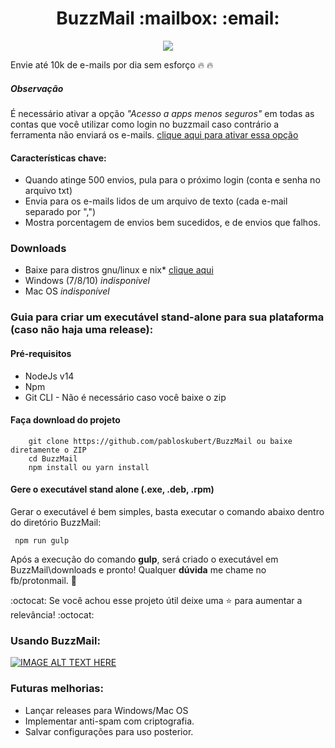 <h1 align="center">BuzzMail :mailbox: :email:</h1>
	
<p align="center">
  <img src="https://github.com/pabloskubert/BuzzMail/blob/main/tela_inicial.png?raw=true">
</p>

Envie até 10k de e-mails por dia sem esforço :fire:	:fire:

##### Observação
É necessário ativar a opção *"Acesso a apps menos seguros"* em todas as contas que você utilizar como login no buzzmail
caso contrário a ferramenta não enviará os e-mails. [clique aqui para ativar essa opção](https://myaccount.google.com/lesssecureapps)
#### Características chave:

  - Quando atinge 500 envios, pula para o próximo login (conta e senha no arquivo txt)
  - Envia para os e-mails lidos de um arquivo de texto (cada e-mail separado por ",")
  - Mostra porcentagem de envios bem sucedidos, e de envios que falhos.

### Downloads
  - Baixe para distros gnu/linux e nix* [clique aqui](https://github.com/pabloskubert/BuzzMail/releases/tag/1.0.4) 
  - Windows (7/8/10) *indisponível*
  - Mac OS *indisponível*

### Guia para criar um executável stand-alone para sua plataforma (caso não haja uma release):

#### Pré-requisitos
- NodeJs v14
- Npm
- Git CLI - Não é necessário caso você baixe o zip

#### Faça download do projeto
```
    git clone https://github.com/pabloskubert/BuzzMail ou baixe diretamente o ZIP
    cd BuzzMail
    npm install ou yarn install
```

#### Gere o executável stand alone (.exe, .deb, .rpm) 
Gerar o executável é bem simples, basta executar o comando abaixo dentro do diretório BuzzMail:
 ```
  npm run gulp
 ```

 Após a execução do comando __gulp__, será criado o executável em BuzzMail\downloads e pronto! 
 Qualquer __dúvida__ me chame no fb/protonmail. :incoming_envelope:
 
 :octocat: Se você achou esse projeto útil deixe uma :star: para aumentar a relevância! :octocat:

### Usando BuzzMail: 
[![IMAGE ALT TEXT HERE](https://img.youtube.com/vi/Ohi7QkxnWpY/0.jpg)](https://www.youtube.com/watch?v=Ohi7QkxnWpY)

 ### Futuras melhorias: 
 - Lançar releases para Windows/Mac OS
 - Implementar anti-spam com criptografia. 
 - Salvar configurações para uso posterior.
 
